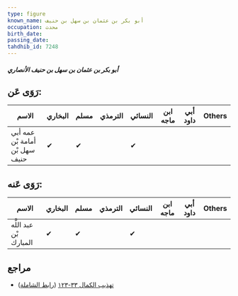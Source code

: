 ```yaml
---
type: figure
known_name: أبو بكر بن عثمان بن سهل بن حنيف
occupation: محدث
birth_date:
passing_date:
tahdhib_id: 7248
---
```

##### أبو بكر بن عثمان بن سهل بن حنيف الأنصاري

## رَوَى عَن:
| الاسم                          | البخاري | مسلم | الترمذي | النسائي | ابن ماجه | أبي داود | Others |
| ------------------------------ | ------- | ---- | ------- | ------- | -------- | -------- | ------ |
| عمه أبي أمامة بْن سهل بْن حنيف | ✔       | ✔    |         | ✔       |          |          |        |
## رَوَى عَنه:
| الاسم                  | البخاري | مسلم | الترمذي | النسائي | ابن ماجه | أبي داود | Others |
| ---------------------- | ------- | ---- | ------- | ------- | -------- | -------- | ------ |
| عبد اللَّه بْن المبارك | ✔       | ✔    |         | ✔       |          |          |        |
## مراجع
- [تهذيب الكمال ٣٣-١٢٣](obsidian://open?vault=Tahdhib-al-Kamal&file=Figures/٧٢٤٨-أبو%20بكر%20بن%20عثمان%20بن%20سهل%20بن%20حنيف%20الأنصاري) ([رابط الشاملة](https://shamela.ws/book/3722/17794))